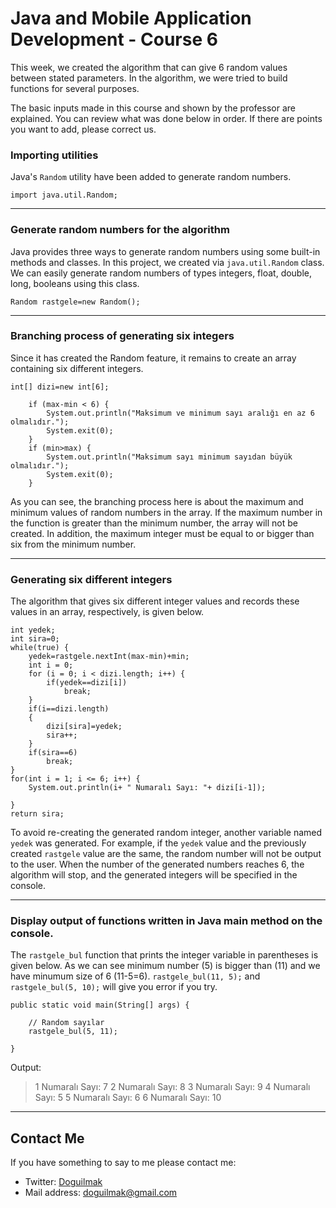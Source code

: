 
# Java and Mobile Application Development - Course 6

This week, we created the algorithm that can give 6 random values between stated parameters. In the algorithm, we were tried to build functions for several purposes.

The basic inputs made in this course and shown by the professor are explained. You can review what was done below in order. If there are points you want to add, please correct us.

### Importing utilities

Java's <code>Random</code> utility have been added to generate random numbers.

    import java.util.Random;

---

### Generate random numbers for the algorithm


Java provides three ways to generate random numbers using some built-in methods and classes. In this project, we created via <code>java.util.Random</code> class. We can easily generate random numbers of types integers, float, double, long, booleans using this class.
    
	Random rastgele=new Random();

---

### Branching process of generating six integers 

Since it has created the Random feature, it remains to create an array containing six different integers.


	int[] dizi=new int[6];
		
		if (max-min < 6) {
			System.out.println("Maksimum ve minimum sayı aralığı en az 6 olmalıdır.");
			System.exit(0);
		}
		if (min>max) {
			System.out.println("Maksimum sayı minimum sayıdan büyük olmalıdır.");
			System.exit(0);
		}

As you can see, the branching process here is about the maximum and minimum values ​​of random numbers in the array. If the maximum number in the function is greater than the minimum number, the array will not be created. In addition, the maximum integer must be equal to or bigger than six from the minimum number.

---

### Generating six different integers

The algorithm that gives six different integer values ​​and records these values ​​in an array, respectively, is given below. 

	int yedek;
	int sira=0;
	while(true) {
		yedek=rastgele.nextInt(max-min)+min;
		int i = 0;
		for (i = 0; i < dizi.length; i++) {
			if(yedek==dizi[i])
				break;
		}
		if(i==dizi.length)
		{
			dizi[sira]=yedek;
			sira++;
		}
		if(sira==6)
			break;
	}			
	for(int i = 1; i <= 6; i++)	{
		System.out.println(i+ " Numaralı Sayı: "+ dizi[i-1]);
		
	}
	return sira;

To avoid re-creating the generated random integer, another variable named <code>yedek</code> was generated. For example, if the <code>yedek</code> value and the previously created <code>rastgele</code> value ​​are the same, the random number will not be output to the user. When the number of the generated numbers reaches 6, the algorithm will stop, and the generated integers will be specified in the console.

---

### Display output of functions written in Java main method on the console.

The <code>rastgele_bul</code> function that prints the integer variable in parentheses is given below. As we can see minimum number (5) is bigger than (11) and we have minumum size of 6 (11-5=6). <code>rastgele_bul(11, 5);</code> and <code>rastgele_bul(5, 10);</code> will give you error if you try.

	public static void main(String[] args) {
		
		// Random sayılar
		rastgele_bul(5, 11);
			
	}

Output:

> 1 Numaralı Sayı: 7 
> 2 Numaralı Sayı: 8 
> 3 Numaralı Sayı: 9 
> 4 Numaralı Sayı: 5
>  5 Numaralı Sayı: 6 
>  6 Numaralı Sayı: 10

---

## Contact Me

If you have something to say to me please contact me: 

 - Twitter: [Doguilmak](https://twitter.com/Doguilmak) 
 - Mail address: doguilmak@gmail.com
